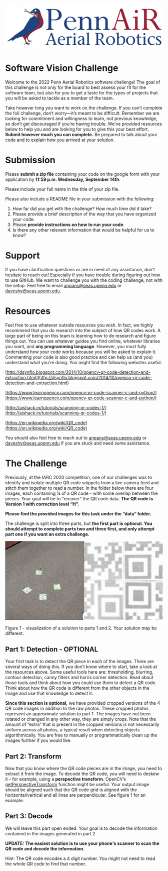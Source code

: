 ![alt_text](logos/image1.png "image_tooltip")



# Software Vision Challenge

Welcome to the 2022 Penn Aerial Robotics software challenge! The goal of this challenge is not only for the board to best assess your fit for the software team, but also for you to get a taste for the types of projects that you will be asked to tackle as a member of the team.

Take however long you want to work on the challenge. If you can’t complete the full challenge, don’t worry—it’s meant to be difficult. Remember we are looking for commitment and willingness to learn, not previous knowledge, so don’t get discouraged if you’re having trouble. We’ve provided resources below to help you and are looking for you to give this your best effort. **Submit however much you can complete.** Be prepared to talk about your code and to explain how you arrived at your solution.


# Submission

Please **submit a zip file** containing your code on the google form with your application by **11:59 p.m. Wednesday, September 14th**:

Please include your full name in the title of your zip file.

Please also include a README file in your submission with the following:



1. How far did you get with the challenge? How much time did it take?
2. Please provide a brief description of the way that you have organized your code.
3. Please **provide instructions on how to run your code**.
4. Is there any other relevant information that would be helpful for us to know?


# Support

If you have clarification questions or are in need of any assistance, don’t hesitate to reach out! Especially if you have trouble during figuring out how to use GitHub. We want to challenge you with the coding challenge, not with the setup. Feel free to email [anpans@seas.upenn.edu](mailto:anpans@seas.upenn.edu) or [daveshv@seas.upenn.edu](mailto:daveshv@seas.upenn.edu).


# Resources

Feel free to use whatever outside resources you wish. In fact, we highly recommend that you do research into the subject of how QR codes work. A large part of being on this team is learning how to do research and figure things out. You can use whatever guides you find online, whatever libraries you want, and **any programming language**. However, you must fully understand how your code works because you will be asked to explain it. Commenting your code is also good practice and can help us (and you) understand what you’re doing. You might find the following websites useful:

[http://dsynflo.blogspot.com/2014/10/opencv-qr-code-detection-and-extraction.html](http://dsynflo.blogspot.com/2014/10/opencv-qr-code-detection-and-extraction.html)

[https://www.learnopencv.com/opencv-qr-code-scanner-c-and-python/](https://www.learnopencv.com/opencv-qr-code-scanner-c-and-python/)

[http://aishack.in/tutorials/scanning-qr-codes-1/](http://aishack.in/tutorials/scanning-qr-codes-1/)

[https://en.wikipedia.org/wiki/QR_code](https://en.wikipedia.org/wiki/QR_code)

You should also feel free to reach out to [anpans@seas.upenn.edu](mailto:anpans@seas.upenn.edu) or [daveshv@seas.upenn.edu](mailto:daveshv@seas.upenn.edu) if you are stuck and need some assistance.


# The Challenge

Previously, at the IARC 2020 competition, one of our challenges was to identify and isolate multiple QR code snippets from a live camera feed and stitch them together to read a number. In the folder below there are four images, each containing ¼  of a QR code - with some overlap between the pieces. Your goal will be to “recover” the QR code data. **The QR code is Version 1 with correction level “H”.**

**Please find the provided images for this task under the “data” folder.**

The challenge is split into three parts, but **the first part is optional. You should attempt to complete parts two and three first, and only attempt part one if you want an extra challenge.**


![alt_text](logos/image2.png "image_tooltip")


Figure 1 - visualization of a solution to parts 1 and 2. Your solution may be different.


## Part 1: Detection - **OPTIONAL**

Your first task is to detect the QR piece in each of the images. There are several ways of doing this. If you don’t know where to start, take a look at the resources above. Some useful tools here are: thresholding, blurring, contour detection, canny filters and harris corner detection. Read about those tools and think about how you could use them to detect a QR code. Think about how the QR code is different from the other objects in the image and use that knowledge to detect it.

**Since this section is optional,** we have provided cropped versions of the 4 QR code images in addition to the raw photos. These cropped photos represent an approximate solution to part 1. The images have not been rotated or changed in any other way, they are simply crops. Note that the amount of “extra” that is present in the cropped versions is not necessarily uniform across all photos, a typical result when detecting objects algorithmically. You are free to manually or programmatically clean up the images further if you would like. 


## Part 2: Transform

Now that you know where the QR code pieces are in the image, you need to extract it from the image. To decode the QR code, you will need to deskew it - for example, using a **perspective transform**. OpenCV’s [getPerspectiveTransform](https://www.pyimagesearch.com/2014/08/25/4-point-opencv-getperspective-transform-example/) function might be useful. Your output image should be aligned such that the QR code grid is aligned with the horizontal/vertical and all lines are perpendicular. See figure 1 for an example.


## Part 3: Decode

We will leave this part open ended. Your goal is to decode the information contained in the images generated in part 2.

**UPDATE: The easiest solution is to use your phone's scanner to scan the QR code and decode the information.**

Hint: The QR code encodes a 4 digit number. You might not need to read the whole QR code to find that number.
